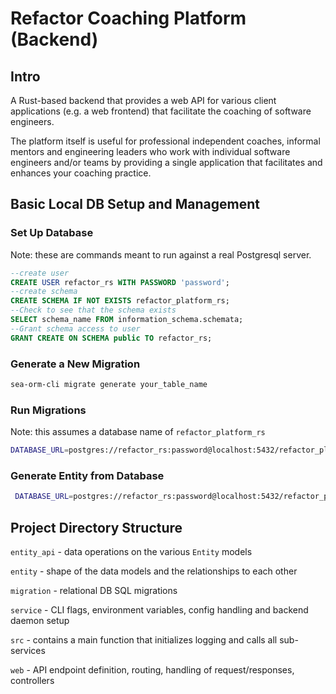 # Refactor Coaching Platform (Backend)

## Intro

A Rust-based backend that provides a web API for various client applications (e.g. a web frontend) that facilitate the coaching of software engineers.

The platform itself is useful for professional independent coaches, informal mentors and engineering leaders who work with individual software engineers and/or teams by providing a single application that facilitates and enhances your coaching practice.

## Basic Local DB Setup and Management

### Set Up Database

Note: these are commands meant to run against a real Postgresql server.

```sql
--create user
CREATE USER refactor_rs WITH PASSWORD 'password';
--create schema
CREATE SCHEMA IF NOT EXISTS refactor_platform_rs;
--Check to see that the schema exists
SELECT schema_name FROM information_schema.schemata;
--Grant schema access to user
GRANT CREATE ON SCHEMA public TO refactor_rs;
```

### Generate a New Migration
```bash
sea-orm-cli migrate generate your_table_name
```

### Run Migrations

Note: this assumes a database name of `refactor_platform_rs`

```bash
DATABASE_URL=postgres://refactor_rs:password@localhost:5432/refactor_platform_rs sea-orm-cli migrate up -s refactor_platform_rs 
```

### Generate Entity from Database
```bash
 DATABASE_URL=postgres://refactor_rs:password@localhost:5432/refactor_platform_rs sea-orm-cli generate entity  -s refactor_platform_rs -o entity/src
```

## Project Directory Structure

`entity_api` - data operations on the various `Entity` models

`entity` - shape of the data models and the relationships to each other

`migration` - relational DB SQL migrations

`service` - CLI flags, environment variables, config handling and backend daemon setup

`src` - contains a main function that initializes logging and calls all sub-services

`web` - API endpoint definition, routing, handling of request/responses, controllers
